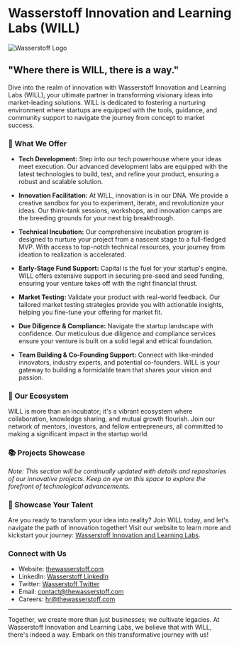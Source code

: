 # Wasserstoff Innovation and Learning Labs (WILL)

![Wasserstoff Logo](https://thewasserstoff.com/images/logo-top.png)

## "Where there is WILL, there is a way."

Dive into the realm of innovation with Wasserstoff Innovation and Learning Labs (WILL), your ultimate partner in transforming visionary ideas into market-leading solutions. WILL is dedicated to fostering a nurturing environment where startups are equipped with the tools, guidance, and community support to navigate the journey from concept to market success.

### 🚀 What We Offer

- **Tech Development:** Step into our tech powerhouse where your ideas meet execution. Our advanced development labs are equipped with the latest technologies to build, test, and refine your product, ensuring a robust and scalable solution.

- **Innovation Facilitation:** At WILL, innovation is in our DNA. We provide a creative sandbox for you to experiment, iterate, and revolutionize your ideas. Our think-tank sessions, workshops, and innovation camps are the breeding grounds for your next big breakthrough.

- **Technical Incubation:** Our comprehensive incubation program is designed to nurture your project from a nascent stage to a full-fledged MVP. With access to top-notch technical resources, your journey from ideation to realization is accelerated.

- **Early-Stage Fund Support:** Capital is the fuel for your startup's engine. WILL offers extensive support in securing pre-seed and seed funding, ensuring your venture takes off with the right financial thrust.

- **Market Testing:** Validate your product with real-world feedback. Our tailored market testing strategies provide you with actionable insights, helping you fine-tune your offering for market fit.

- **Due Diligence & Compliance:** Navigate the startup landscape with confidence. Our meticulous due diligence and compliance services ensure your venture is built on a solid legal and ethical foundation.

- **Team Building & Co-Founding Support:** Connect with like-minded innovators, industry experts, and potential co-founders. WILL is your gateway to building a formidable team that shares your vision and passion.

### 🌱 Our Ecosystem

WILL is more than an incubator; it's a vibrant ecosystem where collaboration, knowledge sharing, and mutual growth flourish. Join our network of mentors, investors, and fellow entrepreneurs, all committed to making a significant impact in the startup world.

### 📚 Projects Showcase

*Note: This section will be continually updated with details and repositories of our innovative projects. Keep an eye on this space to explore the forefront of technological advancements.*

### 🌟 Showcase Your Talent

Are you ready to transform your idea into reality? Join WILL today, and let's navigate the path of innovation together! Visit our website to learn more and kickstart your journey: [Wasserstoff Innovation and Learning Labs](https://thewasserstoff.com).

### Connect with Us

- Website: [thewasserstoff.com](https://thewasserstoff.com)
- LinkedIn: [Wasserstoff LinkedIn](https://www.linkedin.com/company/wasserstoff)
- Twitter: [Wasserstoff Twitter](https://twitter.com/wasserstoff)
- Email: [contact@thewasserstoff.com](mailto:contact@thewasserstoff.com)
- Careers: [hr@thewasserstoff.com](mailto:hr@thewasserstoff.com)

---

Together, we create more than just businesses; we cultivate legacies. At Wasserstoff Innovation and Learning Labs, we believe that with WILL, there's indeed a way. Embark on this transformative journey with us!
